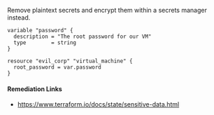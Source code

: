 
Remove plaintext secrets and encrypt them within a secrets manager instead.

```hcl
variable "password" {
  description = "The root password for our VM"
  type        = string
}

resource "evil_corp" "virtual_machine" {
  root_password = var.password
}
```

#### Remediation Links
 - https://www.terraform.io/docs/state/sensitive-data.html
        